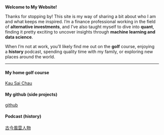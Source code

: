 **Welcome to My Website!**

Thanks for stopping by! This site is my way of sharing a bit about who I am and what keeps me inspired. I’m a finance professional working in the field of **alternative investments**, and I’ve also taught myself to dive into **quant**, finding it pretty exciting to uncover insights through **machine learning and data science**.

When I’m not at work, you’ll likely find me out on the **golf** course, enjoying a **history** podcast, spending quality time with my family, or exploring new places around the world.

----

#### My home golf course 
[Kau Sai Chau](https://www.kscgolf.org.hk/)

#### My github (side projects)
[github](https://github.com/dchong1)

#### Podcast (history)
[古今風雲人物](https://www.rthk.hk/radio/radio1/programme/People)
